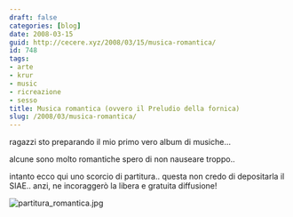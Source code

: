 ```yaml
---
draft: false
categories: [blog]
date: 2008-03-15
guid: http://cecere.xyz/2008/03/15/musica-romantica/
id: 748
tags:
- arte
- krur
- music
- ricreazione
- sesso
title: Musica romantica (ovvero il Preludio della fornica)
slug: /2008/03/musica-romantica/
---
```


ragazzi sto preparando il mio primo vero album di musiche…
  
alcune sono molto romantiche spero di non nauseare troppo..
  
intanto ecco qui uno scorcio di partitura.. questa non credo di depositarla il SIAE.. anzi, ne incoraggerò la libera e gratuita diffusione!

![partitura_romantica.jpg](http://cecere.xyz/wp-content/uploads/sites/3/2008/03/partitura_romantica.jpg)